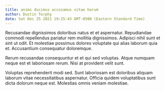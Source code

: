 ```yaml
---
title: animi ducimus accusamus vitae harum
author: Dustin Torphy
date: Sat Dec 25 2021 19:25:43 GMT-0500 (Eastern Standard Time)
---
```

Recusandae dignissimos doloribus natus et et aspernatur. Repudiandae commodi repellendus pariatur rem mollitia dignissimos. Adipisci nihil sunt et sint ut odit. Et molestiae possimus dolores voluptate qui alias laborum quia et. Accusantium consequatur doloremque.

 Rerum recusandae consequuntur et et qui sed voluptas. Atque numquam neque est et laboriosam rerum. Nisi at provident velit sunt.

 Voluptas reprehenderit modi sed. Sunt laboriosam est doloribus aliquam laborum vitae necessitatibus aspernatur. Officia quidem voluptatibus sunt dicta dolorum neque est. Molestias omnis veniam molestiae.